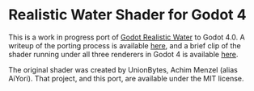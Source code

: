 # Realistic Water Shader for Godot 4

This is a work in progress port of [Godot Realistic Water](https://github.com/godot-extended-libraries/godot-realistic-water) to Godot 4.0. A writeup of the porting process is available [here](https://spicychicken.club/porting-the-realistic-water-shader-to-godot-4/), and a brief clip of the shader running under all three renderers in Godot 4 is available [here](https://youtu.be/1_YxFAKPVL0).

The original shader was created by UnionBytes, Achim Menzel (alias AiYori). That project, and this port, are available under the MIT license.

